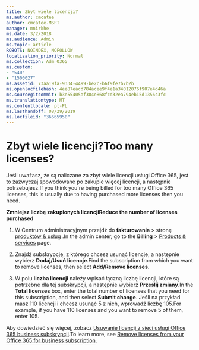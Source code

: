 ```yaml
---
title: Zbyt wiele licencji?
ms.author: cmcatee
author: cmcatee-MSFT
manager: mnirkhe
ms.date: 3/2/2018
ms.audience: Admin
ms.topic: article
ROBOTS: NOINDEX, NOFOLLOW
localization_priority: Normal
ms.collection: Adm_O365
ms.custom:
- "540"
- "1500027"
ms.assetid: 73aa19fa-9334-4499-be2c-b6f9fe7b7b2b
ms.openlocfilehash: 4ee87eacd784acee9f4e1a34012076f907e4d46a
ms.sourcegitcommit: b3e55405af384e868fcd32ea794eb15d1356c3fc
ms.translationtype: MT
ms.contentlocale: pl-PL
ms.lasthandoff: 08/29/2019
ms.locfileid: "36665950"
---
```

# <a name="too-many-licenses"></a><span data-ttu-id="c0111-102">Zbyt wiele licencji?</span><span class="sxs-lookup"><span data-stu-id="c0111-102">Too many licenses?</span></span>

<span data-ttu-id="c0111-103">Jeśli uważasz, że są naliczane za zbyt wiele licencji usługi Office 365, jest to zazwyczaj spowodowane po zakupie więcej licencji, a następnie potrzebujesz.</span><span class="sxs-lookup"><span data-stu-id="c0111-103">If you think you're being billed for too many Office 365 licenses, this is usually due to having purchased more licenses then you need.</span></span>
  
<span data-ttu-id="c0111-104">**Zmniejsz liczbę zakupionych licencji**</span><span class="sxs-lookup"><span data-stu-id="c0111-104">**Reduce the number of licenses purchased**</span></span>
  
1. <span data-ttu-id="c0111-105">W Centrum administracyjnym przejdź do **fakturowania** \> stronę [produktów & usług](https://go.microsoft.com/fwlink/p/?linkid=842054) .</span><span class="sxs-lookup"><span data-stu-id="c0111-105">In the admin center, go to the **Billing** \> [Products & services](https://go.microsoft.com/fwlink/p/?linkid=842054) page.</span></span>

2. <span data-ttu-id="c0111-106">Znajdź subskrypcję, z którego chcesz usunąć licencje, a następnie wybierz **Dodaj/Usuń licencje**.</span><span class="sxs-lookup"><span data-stu-id="c0111-106">Find the subscription from which you want to remove licenses, then select **Add/Remove licenses**.</span></span>

3. <span data-ttu-id="c0111-107">W polu **liczba licencji** należy wpisać łączną liczbę licencji, które są potrzebne dla tej subskrypcji, a następnie wybierz **Prześlij zmiany**.</span><span class="sxs-lookup"><span data-stu-id="c0111-107">In the **Total licenses** box, enter the total number of licenses that you need for this subscription, and then select **Submit change**.</span></span> <span data-ttu-id="c0111-108">Jeśli na przykład masz 110 licencji i chcesz usunąć 5 z nich, wprowadź liczbę 105.</span><span class="sxs-lookup"><span data-stu-id="c0111-108">For example, if you have 110 licenses and you want to remove 5 of them, enter 105.</span></span>

<span data-ttu-id="c0111-109">Aby dowiedzieć się więcej, zobacz [Usuwanie licencji z sieci usługi Office 365 business subskrypcji](https://docs.microsoft.com/office365/admin/subscriptions-and-billing/remove-licenses-from-subscription).</span><span class="sxs-lookup"><span data-stu-id="c0111-109">To learn more, see [Remove licenses from your Office 365 for business subscription](https://docs.microsoft.com/office365/admin/subscriptions-and-billing/remove-licenses-from-subscription).</span></span>